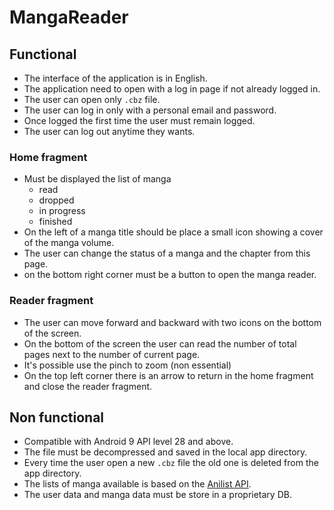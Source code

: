 # MangaReader

## Functional
- The interface of the application is in English.
- The application need to open with a log in page if not already logged in.
- The user can open only `.cbz` file.
- The user can log in only with a personal email and password.
- Once logged the first time the user must remain logged.
- The user can log out anytime they wants.

### Home fragment
- Must be displayed the list of manga 
  + read
  + dropped
  + in progress
  + finished
- On the left of a manga title should be place a small icon showing a cover of the manga volume.
- The user can change the status of a manga and the chapter from this page.
- on the bottom right corner must be a button to open the manga reader.

### Reader fragment
- The user can move forward and backward with two icons on the bottom of the screen.
- On the bottom of the screen the user can read the number of total pages next to the number of current page.
- It's possible use the pinch to zoom (non essential)
- On the top left corner there is an arrow to return in the home fragment and close the reader fragment.

## Non functional
- Compatible with Android 9 API level 28 and above.
- The file must be decompressed and saved in the local app directory.
- Every time the user open a new `.cbz` file the old one is deleted from the app directory.
- The lists of manga available is based on the [Anilist API](https://anilist.gitbook.io/anilist-apiv2-docs/).
- The user data and manga data must be store in a proprietary DB.